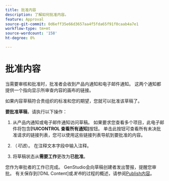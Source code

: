```yaml
---
title: 批准内容
description: 了解如何批准内容。
feature: Approval
source-git-commit: 0d6eff35e66d3657aa4f5fda65f91f0caab4a7e1
workflow-type: tm+mt
source-wordcount: '158'
ht-degree: 0%

---
```



# 批准内容

当需要审核和批准时，批准者会收到产品内通知和电子邮件通知。 这两个通知都提供一个指向显示所审查内容的画布的链接。

如果内容草稿符合贵组织的标准和您的期望，您就可以批准该草稿了。

**要批准草稿**，请执行以下操作：

1. 从产品内通知或电子邮件通知访问草稿。 如果要求您查看多个项目，此电子邮件将包含&#x200B;**[!UICONTROL 查看所有通知]**&#x200B;按钮。 单击此按钮可查看所有未决批准请求的链接列表，您可以使用这些链接列表导航到要批准的内容。

1. （_可选_）。 在注释文本字段中输入注释。

1. 将草稿状态从&#x200B;**需要工作**&#x200B;更改为&#x200B;**已批准**。

您作为审批者的工作已完成。 GenStudio会向草稿创建者发出警报，提醒您审批。 有关保存到[!DNL Content]或&#x200B;_发布_&#x200B;的过程的概述，请参阅[Publish内容](./publish-content.md)。


